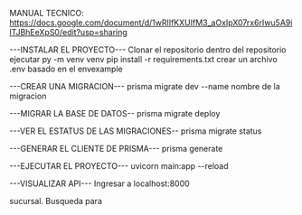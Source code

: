 MANUAL TECNICO:
https://docs.google.com/document/d/1wRlIfKXUIfM3_aOxIpX07rx6rIwu5A9ilTJBhEeXpS0/edit?usp=sharing


---INSTALAR EL PROYECTO---
Clonar el repositorio 
dentro del repositorio ejecutar
py -m venv venv
pip install -r requirements.txt
crear un archivo .env basado en el envexample


---CREAR UNA MIGRACION---
prisma migrate dev --name nombre de la migracion

---MIGRAR LA BASE DE DATOS--
prisma migrate deploy

---VER EL ESTATUS DE LAS MIGRACIONES--
prisma migrate status

---GENERAR EL CLIENTE DE PRISMA---
prisma generate


---EJECUTAR EL PROYECTO---
uvicorn main:app --reload

---VISUALIZAR API---
Ingresar a localhost:8000


sucursal.
Busqueda para